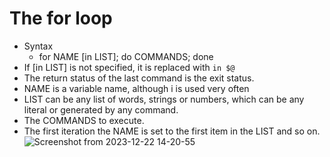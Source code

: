 # The for loop

- Syntax
  - for NAME [in LIST]; do COMMANDS; done
- If [in LIST] is not specified, it is replaced with `in $@`
- The return status of the last command is the exit status.
- NAME is a variable name, although i is used very often
- LIST can be any list of words, strings or numbers, which can be any literal or generated by any command.
- The COMMANDS to execute.
- The first iteration the NAME is set to the first item in the LIST and so on.
![Screenshot from 2023-12-22 14-20-55](https://github.com/waltertaya/alx-system_engineering-devops/assets/126944679/6bc020c3-1294-4dda-b320-d1daac68ae2d)
